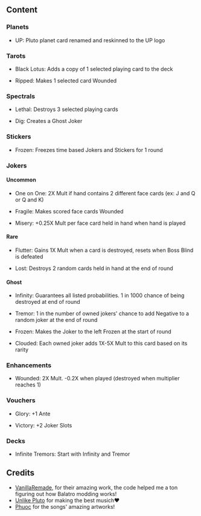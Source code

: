 ## Content

### Planets

- UP: Pluto planet card renamed and reskinned to the UP logo

### Tarots

- Black Lotus: Adds a copy of 1 selected playing card to the deck

- Ripped: Makes 1 selected card Wounded

### Spectrals

- Lethal: Destroys 3 selected playing cards

- Dig: Creates a Ghost Joker

### Stickers

- Frozen: Freezes time based Jokers and Stickers for 1 round

### Jokers

####  Uncommon

- One on One: 2X Mult if hand contains 2 different face cards (ex: J and Q or Q and K)

- Fragile: Makes scored face cards Wounded

- Misery: +0.25X Mult per face card held in hand when hand is played

#### Rare

- Flutter: Gains 1X Mult when a card is destroyed, resets when Boss Blind is defeated

- Lost: Destroys 2 random cards held in hand at the end of round

#### Ghost

- Infinity: Guarantees all listed probabilities. 1 in 1000 chance of being destroyed at end of round

- Tremor: 1 in the number of owned  jokers' chance to add Negative to a random joker at the end of round

- Frozen: Makes the Joker to the left Frozen at the start of round

- Clouded: Each owned joker adds 1X-5X Mult to this card based on its rarity

### Enhancements

- Wounded: 2X Mult. -0.2X when played (destroyed when multiplier reaches 1)

### Vouchers

- Glory: +1 Ante

- Victory: +2 Joker Slots

### Decks

- Infinite Tremors: Start with Infinity and Tremor

## Credits

- [VanillaRemade](https://github.com/nh6574/VanillaRemade), for their amazing work, the code helped me a ton figuring out how Balatro modding works!
- [Unlike Pluto](https://www.youtube.com/@UnlikePluto) for making the best musich❤️
- [Phuoc](https://www.instagram.com/phooknguyen) for the songs' amazing artworks!